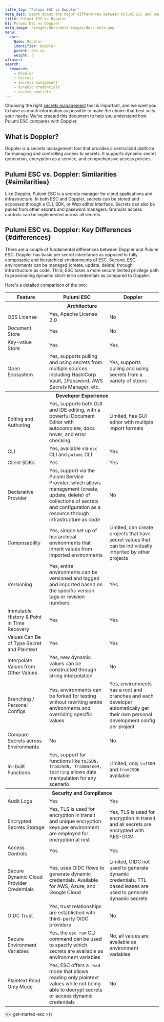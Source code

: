 ```yaml
---
title_tag: "Pulumi ESC vs Doppler"
meta_desc: Learn about the major differences between Pulumi ESC and Doppler.
title: Pulumi ESC vs Doppler
h1: Pulumi ESC vs Doppler
meta_image: /images/docs/meta-images/docs-meta.png
menu:
  esc:
    Name: Doppler
    identifier: Doppler
    parent: esc-vs
    weight: 3
aliases:
search:
  keywords:
    - Doppler
    - Secrets
    - secrets management
    - dynamic credentials
    - access controls
---
```


<style>
    main table {
        font-size: 0.94em;
    }

    main table th,
    main table td {
        width: 33.3%;
    }
</style>

Choosing the right [secrets management](/what-is/what-is-secrets-management/) tool is important, and we want you to have as much information as possible to make the choice that best suits your needs. We’ve created this document to help you understand how Pulumi ESC compares with Doppler.

## What is Doppler?

Doppler is a secrets management tool that provides a centralized platform for managing and controlling access to secrets. It supports dynamic secret generation, encryption as a service, and comprehensive access policies.

## Pulumi ESC vs. Doppler: Similarities {#similarities}

Like Doppler, Pulumi ESC is a secrets manager for cloud applications and infrastructure. In both ESC and Doppler, secrets can be stored and accessed through a CLI, SDK, or Web editor interface. Secrets can also be pulled from other secrets and password managers. Granular access controls can be implemented across all secrets.

## Pulumi ESC vs. Doppler: Key Differences {#differences}

There are a couple of fundamental differences between Doppler and Pulumi ESC. Doppler has basic per secret inheritance as opposed to fully composable and hierarchical environments of ESC. Second, ESC environments can be managed (create, update, delete) through infrastructure as code. Third, ESC takes a more secure limited privilege path to provisioning dynamic short-term credentials as compared to Doppler.

Here's a detailed comparison of the two:

<table>
    <tr>
        <th>Feature</th>
        <th>Pulumi ESC</th>
        <th>Doppler</th>
    </tr>
    <tr>
        <th colspan=3>Architecture</th>
    </tr>
    <tr>
        <td>OSS License</td>
        <td>Yes, Apache License 2.0</td>
        <td>No</td>
    </tr>
     <tr>
        <td>Document Store</td>
        <td>Yes</td>
        <td>No</td>
    </tr>
    <tr>
        <td>Key-value Store</td>
        <td>Yes</td>
        <td>Yes</td>
    </tr>
    <tr>
        <td>Open Ecosystem</td>
        <td>Yes, supports pulling and using secrets from multiple sources including HashiCorp Vault, 1Password, AWS Secrets Manager, etc.</td>
        <td>Yes, supports pulling and using secrets from a variety of stores</td>
    </tr>
    <tr>
        <th colspan=3>Developer Experience</th>
    </tr>
    <tr>
        <td>Editing and Authoring</td>
        <td>Yes, supports both GUI and IDE editing, with a powerful Document Editor with autocomplete, docs hover, and error checking</td>
        <td>Limited, has GUI editor with multiple import formats</td>
    </tr>
    <tr>
        <td>CLI</td>
        <td>Yes, available via <code>esc</code> CLI and <code>pulumi</code> CLI</td>
        <td>Yes</td>
    </tr>
    <tr>
        <td>Client SDKs</td>
        <td>Yes</td>
        <td>Yes</td>
    </tr>
      <tr>
        <td>Declarative Provider</td>
        <td>Yes, support via the Pulumi Service Provider, which allows management (create, update, delete) of collections of secrets and configuration as a resource through infrastructure as code</td>
        <td>No</td>
    </tr>
    <tr>
        <td>Composability</td>
        <td>Yes, simple set up of hierarchical environments that inherit values from imported environments</td>
        <td>Limited, can create projects that have secret values that can be individually inherited by other projects</td>
    </tr>
    <tr>
        <td>Versioning</td>
        <td>Yes, entire environments can be versioned and tagged and imported based on the specific version tags or revision numbers</td>
        <td>Yes</td>
    </tr>
    <tr>
        <td>Immutable History & Point in Time Recovery</td>
        <td>Yes</td>
        <td>Yes</td>
    </tr>
    <tr>
        <td>Values Can Be of Type Secret and Plaintext</td>
        <td>Yes</td>
        <td>Yes</td>
    </tr>
    <tr>
        <td>Interpolate Values from Other Values</td>
        <td>Yes, new dynamic values can be constructed through string interpolation</td>
        <td>No</td>
    </tr>
    <tr>
        <td>Branching / Personal Configs</td>
        <td>Yes, environments can be forked for testing without rewriting entire environments and overriding specific values</td>
        <td>Yes, environments has a root and branches and each developer automatically get their own personal development config per project</td>
    </tr>
    <tr>
        <td>Compare Secrets across Environments</td>
        <td>No</td>
        <td>No</td>
    </tr>
    <tr>
        <td>In-built Functions</td>
        <td>Yes, support for functions like <code>toJSON, fromJSON, fromBase64, toString</code> allows data manipulation for any scenario</td>
        <td>Limited, only <code>toJSON</code> and <code>fromJSON</code> available</td>
    </tr>
    <tr>
        <th colspan=3>Security and Compliance</th>
    </tr>
    <tr>
        <td>Audit Logs</td>
        <td>Yes</td>
        <td>Yes</td>
    </tr>
    <tr>
        <td>Encrypted Secrets Storage</td>
        <td>Yes, TLS is used for encryption in transit and unique encryption keys per environment are employed for encryption at rest</td>
        <td>Yes, TLS is used for encryption in transit and all secrets are encrypted with AES-GCM</td>
    </tr>
    <tr>
        <td>Access Controls</td>
        <td>Yes</td>
        <td>Yes</td>
    </tr>
    <tr>
        <td>Secure Dynamic Cloud Provider Credentials</td>
        <td>Yes, uses OIDC flows to generate dynamic credentials. Available for AWS, Azure, and Google Cloud</td>
        <td>Limited, OIDC not used to generate dynamic credentials. TTL based leases are used to generate dynamic secrets</td>
    </tr>
    <tr>
        <td>OIDC Trust</td>
        <td>Yes, trust relationships are established with third-party OIDC providers</td>
        <td>No</td>
    </tr>
    <tr>
        <td>Secure Environment Variables</td>
        <td>Yes, the <code>esc run</code> CLI command can be used to specify which secrets are available as environment variables</td>
        <td>No, all values are available as environment variables</td>
    </tr>
        <td>Plaintext Read Only Mode</td>
        <td>Yes, ESC offers a <code>read</code> mode that allows reading only plaintext values while not being able to decrypt secrets or access dynamic credentials</td>
        <td>No</td>
    </tr>
</table>

{{< get-started-esc >}}
